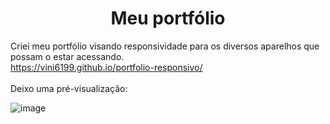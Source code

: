<h1 align="center">Meu portfólio</h1>

Criei meu portfólio visando responsividade para os diversos aparelhos que possam o estar acessando.<br>
<a src="https://vini6199.github.io/portfolio-responsivo/">https://vini6199.github.io/portfolio-responsivo/</a>
<br><br>
Deixo uma pré-visualização:

![image](https://github.com/user-attachments/assets/3bd44b9a-6792-41a5-b369-0e76c307d909)

